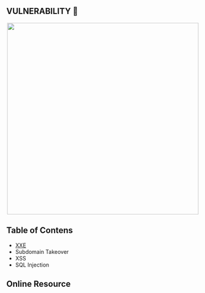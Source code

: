 ## VULNERABILITY :bug:

<p align="center"><img src="https://user-images.githubusercontent.com/52058660/90033920-33ef4c00-dcea-11ea-89da-2ca482b8f878.jpeg" width="500"></p>

## Table of Contens
  - [XXE](https://github.com/acvn/b3lajar/blob/master/vuln/xxe.md)
  - Subdomain Takeover
  - XSS
  - SQL Injection

## Online Resource
